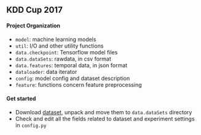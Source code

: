 ## KDD Cup 2017


#### Project Organization

- ```model```: machine learning models
- ```util```: I/O and other utility functions
- ```data.checkpoint```: Tensorflow model files
- ```data.dataSets```:  rawdata, in csv format
- ```data.features```:  temporal data, in json format
- ```dataloader```: data iterator
- ```config```: model config and dataset description
- ```feature```: functions concern feature preprocessing


#### Get started

- Download [dataset](https://tianchi.aliyun.com/competition/information.htm?spm=5176.100068.5678.2.Uwgmr3&raceId=231597),
 unpack and move them to ```data.dataSets``` directory
- Check and edit all the fields related to dataset and experiment settings in ```config.py```


